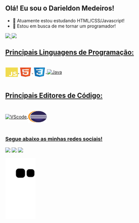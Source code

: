 ## Olá! Eu sou o Darieldon Medeiros!
- 👜 Atuamente estou estudando HTML/CSS/Javascript!
- 🤖 Estou em busca de me tornar um programador!

 <div>
   <a href="https://github.com/DarieldonMedeiros">
   <img height="180em" src="https://github-readme-stats.vercel.app/api?username=DarieldonMedeiros&show_icons=true&theme=tokyonight&include_all_commits=true&count_private=true"/>
   <img height="180em" src="https://github-readme-stats.vercel.app/api/top-langs/?username=DarieldonMedeiros&layout=compact&langs_count=6&theme=tokyonight"/>
</div>

## Principais Linguagens de Programação:

<div style="display: inline_block"><br>
  <img align="center" alt="Js" height="30" width="40" src="https://raw.githubusercontent.com/devicons/devicon/master/icons/javascript/javascript-plain.svg">
  <img align="center" alt="HTML" height="30" width="40" src="https://raw.githubusercontent.com/devicons/devicon/master/icons/html5/html5-original.svg">
  <img align="center" alt="CSS" height="30" width="40" src="https://raw.githubusercontent.com/devicons/devicon/master/icons/css3/css3-original.svg">
  <img align="center" alt="Java" height="30" width="40" src="https://cdn.jsdelivr.net/gh/devicons/devicon/icons/java/java-original-wordmark.svg">
</div> 
<br>

## Principais Editores de Código: 

<div style="display: inline_block"><br>
   <img align="center" alt="VScode" height="40" width="60" src="https://cdn.jsdelivr.net/gh/devicons/devicon/icons/vscode/vscode-original-wordmark.svg" />
   <img align="center" alt="Eclipse" height="40" width="60" src="./.github/workflows/Eclipse IDE.svg">
</div>
</br>

  ### Segue abaixo as minhas redes sociais!
 
<div> 
  <a href="https://www.instagram.com/darieldon_medeiros/" target="_blank"><img src="https://img.shields.io/badge/-Instagram-%23E4405F?style=for-the-badge&logo=instagram&logoColor=white" target="_blank"></a>
  <a href = "darieldonbm99@outlook.com"><img src="https://img.shields.io/badge/Microsoft_Outlook-0078D4?style=for-the-badge&logo=microsoft-outlook&logoColor=white" target="_blank"></a>
  <a href="https://www.linkedin.com/in/darieldon-de-brito-medeiros" target="_blank"><img src="https://img.shields.io/badge/-LinkedIn-%230077B5?style=for-the-badge&logo=linkedin&logoColor=white" target="_blank"></a> 
 
  ![Snake animation](https://github.com/DarieldonMedeiros/DarieldonMedeiros/blob/output/github-contribution-grid-snake.svg)

</div>
